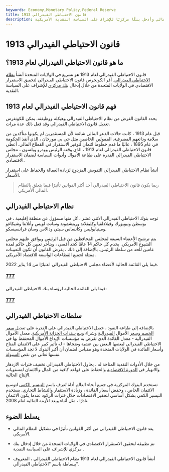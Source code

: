 ```yaml
---
keywords: Economy,Monetary Policy,Federal Reserve
title: 1913 قانون الاحتياطي الفيدرالي
description: أنشأ قانون الاحتياطي الفيدرالي لعام 1913 نظام الاحتياطي الفيدرالي الحالي وأدخل بنكًا مركزيًا للإشراف على السياسة النقدية الأمريكية.
---
```


# 1913 قانون الاحتياطي الفيدرالي
## ما هو قانون الاحتياطي الفيدرالي لعام 1913؟

قانون الاحتياطي الفيدرالي لعام 1913 هو تشريع في الولايات المتحدة أنشأ [نظام الاحتياطي الفيدرالي](/federalreservesystem). أقر الكونجرس قانون الاحتياطي الفيدرالي لتحقيق الاستقرار الاقتصادي في الولايات المتحدة من خلال إدخال [بنك مركزي](/centralbank) للإشراف على السياسة النقدية.

## فهم قانون الاحتياطي الفيدرالي لعام 1913

يحدد القانون الغرض من نظام الاحتياطي الفيدرالي وهيكله ووظيفته. يمكن للكونغرس تعديل قانون الاحتياطي الفيدرالي وقد فعل ذلك عدة مرات.

قبل عام 1913 ، كانت حالات الذعر المالي شائعة لأن المستثمرين لم يكونوا متأكدين من سلامة ودائعهم المصرفية. الممولين الخاصين مثل جي بي مورجان ، الذي أنقذ الحكومة في عام 1895 ، غالبًا ما قدم خطوط ائتمان لتوفير الاستقرار في القطاع المالي. أعطى قانون الاحتياطي الفيدرالي لعام 1913 ، الذي وقعه الرئيس وودرو ويلسون ، مجلس الاحتياطي الفيدرالي القدرة على طباعة الأموال وأدوات السياسة لضمان الاستقرار الاقتصادي.

أنشأ نظام الاحتياطي الفيدرالي التفويض المزدوج لزيادة العمالة والحفاظ على استقرار الأسعار.

> ربما يكون قانون الاحتياطي الفيدرالي أحد أكثر القوانين تأثيرًا فيما يتعلق بالنظام المالي الأمريكي.

>

## نظام الاحتياطي الفيدرالي

توجد بنوك الاحتياطي الفيدرالي الاثني عشر ، كل منها مسؤول عن منطقة إقليمية ، في بوسطن ونيويورك وفيلادلفيا وكليفلاند وريتشموند وسانت لويس وأتلانتا وشيكاغو ومينيابوليس وكانساس سيتي ودالاس وسان فرانسيسكو.

يتم ترشيح الأعضاء السبعة لمجلس المحافظين من قبل الرئيس ويوافق عليهم مجلس الشيوخ الأمريكي. يخدم كل حاكم 14 عامًا كحد أقصى ، ويتأخر تعيين كل حاكم لمدة عامين للحد من سلطة الرئيس. بالإضافة إلى ذلك ، يفرض القانون أن تكون التعيينات ممثلة لجميع القطاعات الواسعة للاقتصاد الأمريكي.

فيما يلي القائمة الحالية لأعضاء مجلس الاحتياطي الفيدرالي اعتبارًا من 14 يناير 2022.

<h5> <a href=""> TTT </a> </h5>

فيما يلي القائمة الحالية لرؤساء بنك الاحتياطي الفيدرالي:

<h5> <a href=""> TTT </a> </h5>

## سلطات الاحتياطي الفيدرالي

بالإضافة إلى طباعة النقود ، حصل الاحتياطي الفيدرالي على القدرة على تعديل [سعر الخصم وسعر](/discountrate) الأموال [الفيدرالية](/federalfundsrate) وشراء وبيع [سندات الخزانة الأمريكية](/ustreasury). معدل الأموال الفيدرالية - معدل الفائدة الذي تقرض به مؤسسات الإيداع الأموال المحتفظ بها في الاحتياطي الفيدرالي لبعضها البعض بين عشية وضحاها - له تأثير كبير على الائتمان المتاح وأسعار الفائدة في الولايات المتحدة وهو مقياس لضمان أن أكبر البنوك لا تجد المؤسسات نفسها تعاني من نقص [السيولة](/liquidity).

من خلال الأدوات النقدية المتاحة له ، يحاول الاحتياطي الفيدرالي تخفيف فترات الازدهار والانهيار في [الدورة الاقتصادية](/economic-cycle) والحفاظ على قواعد كافية من المال والائتمان لمستويات الإنتاج الحالية.

تستخدم البنوك المركزية في جميع أنحاء العالم أداة تُعرف باسم [التيسير الكمي](/quantitative-easing) لتوسيع الائتمان الخاص ، وخفض أسعار الفائدة ، وزيادة الاستثمار والنشاط التجاري. يستخدم التيسير الكمي بشكل أساسي لتحفيز الاقتصادات خلال فترات الركود عندما يكون الائتمان نادرًا ، مثل أثناء وبعد الأزمة المالية لعام 2008.

## يسلط الضوء

- يعد قانون الاحتياطي الفيدرالي من أكثر القوانين تأثيرًا في تشكيل النظام المالي الأمريكي.

- تم تطبيقه لتحقيق الاستقرار الاقتصادي في الولايات المتحدة من خلال إدخال بنك مركزي للإشراف على السياسة النقدية .

- أنشأ قانون الاحتياطي الفيدرالي لعام 1913 نظام الاحتياطي الفيدرالي ، المعروف ببساطة باسم "الاحتياطي الفيدرالي".

